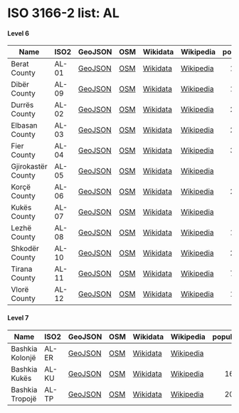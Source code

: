# ISO 3166-2 list: AL


#### Level 6
Name | ISO2 | GeoJSON | OSM | Wikidata | Wikipedia | population 
--- | --- | --- | --- | --- | --- | --: 
Berat County | AL-01 | [GeoJSON](../../geojson/q8/iso2/AL/AL-01.geojson) | [OSM](https://www.openstreetmap.org/relation/1252289) | [Wikidata](https://www.wikidata.org/wiki/Q189296) | [Wikipedia](http://en.wikipedia.org/wiki/sq%3AQarku%20i%20Beratit) | 141,944
Dibër County | AL-09 | [GeoJSON](../../geojson/q8/iso2/AL/AL-09.geojson) | [OSM](https://www.openstreetmap.org/relation/1249567) | [Wikidata](https://www.wikidata.org/wiki/Q192866) | [Wikipedia](http://en.wikipedia.org/wiki/en%3ADib%C3%ABr%20County) | 137,047
Durrës County | AL-02 | [GeoJSON](../../geojson/q8/iso2/AL/AL-02.geojson) | [OSM](https://www.openstreetmap.org/relation/1249872) | [Wikidata](https://www.wikidata.org/wiki/Q192853) | [Wikipedia](http://en.wikipedia.org/wiki/sq%3AQarku%20i%20Durr%C3%ABsit) | 262,785
Elbasan County | AL-03 | [GeoJSON](../../geojson/q8/iso2/AL/AL-03.geojson) | [OSM](https://www.openstreetmap.org/relation/1250609) | [Wikidata](https://www.wikidata.org/wiki/Q193790) | [Wikipedia](http://en.wikipedia.org/wiki/en%3AElbasan%20County) | 295,827
Fier County | AL-04 | [GeoJSON](../../geojson/q8/iso2/AL/AL-04.geojson) | [OSM](https://www.openstreetmap.org/relation/1251469) | [Wikidata](https://www.wikidata.org/wiki/Q231900) | [Wikipedia](http://en.wikipedia.org/wiki/sq%3AQarku%20i%20Fierit) | 310,331
Gjirokastër County | AL-05 | [GeoJSON](../../geojson/q8/iso2/AL/AL-05.geojson) | [OSM](https://www.openstreetmap.org/relation/1253915) | [Wikidata](https://www.wikidata.org/wiki/Q193454) | [Wikipedia](http://en.wikipedia.org/wiki/sq%3AQarku%20i%20Gjirokastr%C3%ABs) | 72,176
Korçë County | AL-06 | [GeoJSON](../../geojson/q8/iso2/AL/AL-06.geojson) | [OSM](https://www.openstreetmap.org/relation/1252589) | [Wikidata](https://www.wikidata.org/wiki/Q193464) | [Wikipedia](http://en.wikipedia.org/wiki/sq%3AQarku%20i%20Kor%C3%A7%C3%ABs) | 220,357
Kukës County | AL-07 | [GeoJSON](../../geojson/q8/iso2/AL/AL-07.geojson) | [OSM](https://www.openstreetmap.org/relation/1759889) | [Wikidata](https://www.wikidata.org/wiki/Q231896) | [Wikipedia](http://en.wikipedia.org/wiki/en%3AKuk%C3%ABs%20County) | 85,292
Lezhë County | AL-08 | [GeoJSON](../../geojson/q8/iso2/AL/AL-08.geojson) | [OSM](https://www.openstreetmap.org/relation/1248935) | [Wikidata](https://www.wikidata.org/wiki/Q193436) | [Wikipedia](http://en.wikipedia.org/wiki/en%3ALezh%C3%AB%20County) | 134,027
Shkodër County | AL-10 | [GeoJSON](../../geojson/q8/iso2/AL/AL-10.geojson) | [OSM](https://www.openstreetmap.org/relation/1248293) | [Wikidata](https://www.wikidata.org/wiki/Q193438) | [Wikipedia](http://en.wikipedia.org/wiki/sq%3AQarku%20i%20Shkodr%C3%ABs) | 215,347
Tirana County | AL-11 | [GeoJSON](../../geojson/q8/iso2/AL/AL-11.geojson) | [OSM](https://www.openstreetmap.org/relation/1250098) | [Wikidata](https://www.wikidata.org/wiki/Q229892) | [Wikipedia](http://en.wikipedia.org/wiki/sq%3AQarku%20i%20Tiran%C3%ABs) | 749,365
Vlorë County | AL-12 | [GeoJSON](../../geojson/q8/iso2/AL/AL-12.geojson) | [OSM](https://www.openstreetmap.org/relation/1255521) | [Wikidata](https://www.wikidata.org/wiki/Q192849) | [Wikipedia](http://en.wikipedia.org/wiki/sq%3AQarku%20i%20Vlor%C3%ABs) | 175,640


#### Level 7
Name | ISO2 | GeoJSON | OSM | Wikidata | Wikipedia | population 
--- | --- | --- | --- | --- | --- | --: 
Bashkia Kolonjë | AL-ER | [GeoJSON](../../geojson/q8/iso2/AL/AL-ER.geojson) | [OSM](https://www.openstreetmap.org/relation/1759871) | [Wikidata](https://www.wikidata.org/wiki/Q16350074) | [Wikipedia](http://en.wikipedia.org/wiki/en%3AKolonj%C3%AB%2C%20Kor%C3%A7%C3%AB) | 
Bashkia Kukës | AL-KU | [GeoJSON](../../geojson/q8/iso2/AL/AL-KU.geojson) | [OSM](https://www.openstreetmap.org/relation/1248555) | [Wikidata](https://www.wikidata.org/wiki/Q210197) | [Wikipedia](http://en.wikipedia.org/wiki/en%3AKuk%C3%ABs) | 16,719
Bashkia Tropojë | AL-TP | [GeoJSON](../../geojson/q8/iso2/AL/AL-TP.geojson) | [OSM](https://www.openstreetmap.org/relation/1759995) | [Wikidata](https://www.wikidata.org/wiki/Q909791) | [Wikipedia](http://en.wikipedia.org/wiki/en%3ATropoj%C3%AB) | 20,517
